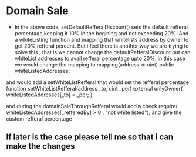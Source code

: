 # Domain Sale
- In the above code, setDefaultRefferalDiscount() sets the default refferal percentage keeping it 10% in the begining and not exceeding 20%. And a whiteListing function and mapping that whitelists address by owner to get 20% refferal percent.
But i feel there is another way we are trying to solve this , that is we cannot change the defaultRefferalDiscount but can whiteList addresses to avail refferal percentage upto 20%. 
in this case we would change the mapping to 
mapping(address => uint) public whiteListedAddresses;

and would add a setWhiteListRefferal that would set the refferal percentage
function setWhiteListRefferal(address _to, uint _per) external onlyOwner{
  whiteListedAddresses[_to] = _per;
 }
 
 and during the domainSaleThroughRefferal would add a check 
 require( whiteListedAddresses[_refferedBy] > 0 , "not white listed");
 and give the custom refferal percentage
 
 ## If later is the case please tell me so that i can make the changes
